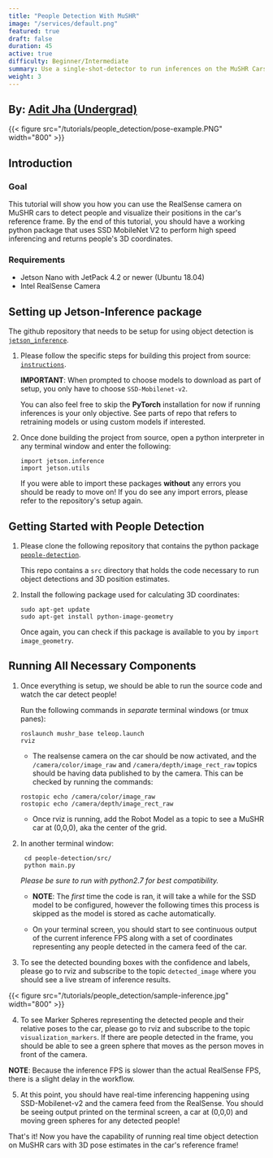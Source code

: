 ```yaml
---
title: "People Detection With MuSHR"
image: "/services/default.png"
featured: true
draft: false
duration: 45
active: true
difficulty: Beginner/Intermediate
summary: Use a single-shot-detector to run inferences on the MuSHR Cars!
weight: 3
---
```


<h2> By: <a href=https://www.linkedin.com/in/aditmjha/>Adit Jha (Undergrad)</a></h2>
{{< figure src="/tutorials/people_detection/pose-example.PNG" width="800" >}}

## Introduction

### Goal 

This tutorial will show you how you can use the RealSense camera on MuSHR cars to detect people and visualize their positions in the car's reference frame.
By the end of this tutorial, you should have a working python package that uses SSD MobileNet V2 to perform
high speed inferencing and returns people's 3D coordinates.

### Requirements

- Jetson Nano with JetPack 4.2 or newer (Ubuntu 18.04)
- Intel RealSense Camera

## Setting up Jetson-Inference package

The github repository that needs to be setup for using object detection is [`jetson_inference`](https://github.com/dusty-nv/jetson-inference).
1. Please follow the specific steps for building this project from source: [`instructions`](https://github.com/dusty-nv/jetson-inference/blob/master/docs/building-repo-2.md).
   
   **IMPORTANT**: When prompted to choose models to download as part of setup, you only have to choose `SSD-Mobilenet-v2`. 
   
   You can also feel free to skip the **PyTorch** installation for now if running inferences is your only objective.
   See parts of repo that refers to retraining models or using custom models if interested.
   
2. Once done building the project from source, open a python interpreter in any terminal window and enter the following:
    
    ```
    import jetson.inference
    import jetson.utils
    ```
   
   If you were able to import these packages **without** any errors you should be ready to move on! If you do see any import errors, please refer to the repository's setup again.
    
## Getting Started with People Detection

1. Please clone the following repository that contains the python package [`people-detection`](https://github.com/aditjha/people-detection).

    This repo contains a `src` directory that holds the code necessary to run object detections and 3D position estimates.

2. Install the following package used for calculating 3D coordinates:
    ```
    sudo apt-get update
    sudo apt-get install python-image-geometry
    ```
    Once again, you can check if this package is available to you by `import image_geometry`.
 
## Running All Necessary Components
1. Once everything is setup, we should be able to run the source code and watch the car detect people!

    Run the following commands in *separate* terminal windows (or tmux panes):
    ```
    roslaunch mushr_base teleop.launch
    rviz
    ```
    - The realsense camera on the car should be now activated, and the `/camera/color/image_raw` and 
    `/camera/depth/image_rect_raw` topics should be having data published to by the camera. This can be
    checked by running the commands:
    ```
    rostopic echo /camera/color/image_raw
    rostopic echo /camera/depth/image_rect_raw
   ```
    
    - Once rviz is running, add the Robot Model as a topic to see a MuSHR car at (0,0,0), aka the center of the grid.
    
2. In another terminal window:
    ```
     cd people-detection/src/
     python main.py
    ``` 
    *Please be sure to run with *python2.7* for best compatibility.*
    
    - **NOTE**: The *first* time the code is ran, it will take a while for the SSD model to be configured, however
the following times this process is skipped as the model is stored as cache automatically.

    - On your terminal screen, you should start to see continuous output of the current inference FPS along with a set of
coordinates representing any people detected in the camera feed of the car.
    
3. To see the detected bounding boxes with the confidence and labels, please go to rviz and subscribe
to the topic `detected_image` where you should see a live stream of inference results.

{{< figure src="/tutorials/people_detection/sample-inference.jpg" width="800" >}}

4. To see Marker Spheres representing the detected people and their relative poses to the car, please go to rviz
and subscribe to the topic `visualization_markers`. If there are people detected in the frame, you should
be able to see a green sphere that moves as the person moves in front of the camera. 

**NOTE**: Because the inference FPS is slower than the actual RealSense FPS, there is a slight delay in the workflow.

5. At this point, you should have real-time inferencing happening using SSD-Mobilenet-v2 and the camera feed from the RealSense.
You should be seeing output printed on the terminal screen, a car at (0,0,0) and moving green spheres for any detected people!

That's it! Now you have the capability of running real time object detection on MuSHR cars with 3D pose estimates in the 
car's reference frame! 